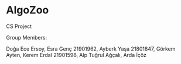 # AlgoZoo
 CS Project

 Group Members:
 
 Doğa Ece Ersoy, 
 Esra Genç 21901962, 
 Ayberk Yaşa 21801847, 
 Görkem Ayten, 
 Kerem Erdal 21901596, 
 Alp Tuğrul Ağçalı, 
 Arda İçöz
